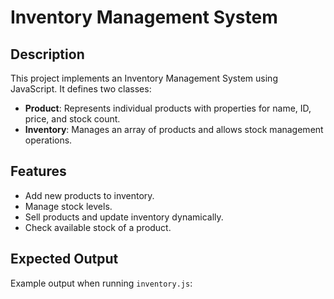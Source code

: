 # Inventory Management System

## Description
This project implements an Inventory Management System using JavaScript. It defines two classes:
- **Product**: Represents individual products with properties for name, ID, price, and stock count.
- **Inventory**: Manages an array of products and allows stock management operations.

## Features
- Add new products to inventory.
- Manage stock levels.
- Sell products and update inventory dynamically.
- Check available stock of a product.

## Expected Output
Example output when running `inventory.js`:
